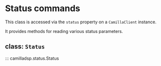 # Status commands
This class is accessed via the `status` property on a `CamillaClient` instance.

It provides methods for reading various status parameters.

##  class: `Status`
::: camilladsp.status.Status